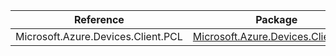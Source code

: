 | Reference | Package | Source |
|---|---|---|
|Microsoft.Azure.Devices.Client.PCL|[Microsoft.Azure.Devices.Client.PCL](https://www.nuget.org/packages/Microsoft.Azure.Devices.Client.PCL)|[Github](https://github.com/Azure/azure-sdk-for-net)|
